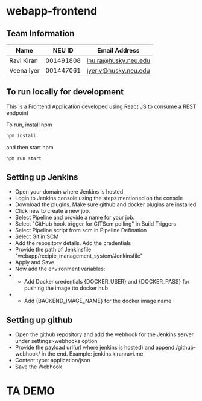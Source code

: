 # webapp-frontend

## Team Information

| Name | NEU ID | Email Address |
| --- | --- | --- |
| Ravi Kiran | 001491808 | lnu.ra@husky.neu.edu  |
| Veena Iyer | 001447061  | iyer.v@husky.neu.edu |

## To run locally for development

This is a Frontend Application developed using React JS to consume a REST endpoint

To run, install npm
```sh
npm install.
```
and then start npm
```sh
npm run start
```
## Setting up Jenkins 
* Open your domain where Jenkins is hosted
* Login to Jenkins console using the steps mentioned on the console
* Download the plugins. Make sure github and docker plugins are installed
* Click new to create a new job.
* Select Pipeline and provide a name for your job.
* Select "GitHub hook trigger for GITScm polling" in Build Triggers
* Select Pipeline script from scm in Pipeline Defination
* Select Git in SCM
* Add the repository details. Add the credentials
* Provide the path of Jenkinsfile "webapp/recipie_management_system/Jenkinsfile"
* Apply and Save
* Now add the environment variables:
* - Add Docker credentials {DOCKER_USER} and {DOCKER_PASS} for pushing the image tto docker hub
* - Add {BACKEND_IMAGE_NAME} for the docker image name
    

## Setting up github 
* Open the github repository and add the webhook for the Jenkins server under settings>webhooks option
* Provide the payload url(url where jenkins is hosted) and append /github-webhook/ in the end. Example: jenkins.kiranravi.me
* Content type: application/json
* Save the Webhook

# TA DEMO